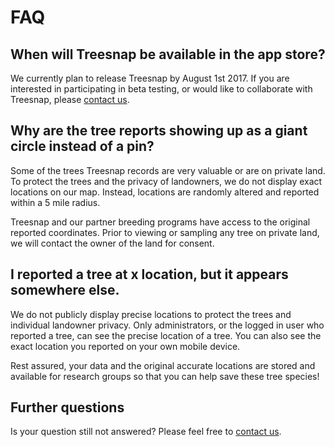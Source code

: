 # FAQ

## When will Treesnap be available in the app store?

We currently plan to release Treesnap by August 1st 2017.  If you are interested in participating in beta testing, or would like to collaborate with Treesnap, please [contact us](/contact).

## Why are the tree reports showing up as a giant circle instead of a pin?

Some of the trees Treesnap records are very valuable or are on private land. To protect the trees and the privacy of landowners, we do not display exact locations on our map.  Instead, locations are randomly altered and reported within a 5 mile radius.
 
 Treesnap and our partner breeding programs have access to the original reported coordinates.  Prior to viewing or sampling any tree on private land, we will contact the owner of the land for consent.

## I reported a tree at x location, but it appears somewhere else.

We do not publicly display precise locations to protect the trees and individual landowner privacy.  Only administrators, or the logged in user who reported a tree, can see the precise location of a tree. You can also see the exact location you reported on your own mobile device.

 Rest assured, your data and the original accurate locations are stored and available for research groups so that you can help save these tree species!


## Further questions

Is your question still not answered?  Please feel free to [contact us](/contact).